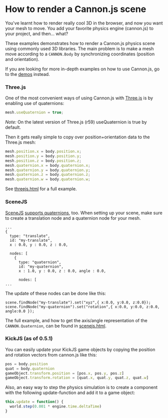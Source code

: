 # How to render a Cannon.js scene

You've learnt how to render really cool 3D in the browser, and now you want your mesh to move. You add your favorite physics engine (cannon.js) to your project, and then... what?

These examples demonstrates how to render a Cannon.js physics scene using commonly used 3D libraries. The main problem is to make a mesh move according to a ```CANNON.Body``` by synchronizing coordinates (position and orientation).

If you are looking for more in-depth examples on how to use Cannon.js, go to the [demos](https://github.com/schteppe/cannon.js/tree/master/demos) instead.

### Three.js

One of the most convenient ways of using Cannon.js with [Three.js](https://github.com/mrdoob/three.js/) is by enabling use of quaternions:

```javascript
mesh.useQuaternion = true;
```

*Note:* On the latest version of Three.js (r59) useQuaternion is true by default.

Then it gets really simple to copy over position+orientation data to the Three.js mesh:
```javascript
mesh.position.x = body.position.x;
mesh.position.y = body.position.y;
mesh.position.z = body.position.z;
mesh.quaternion.x = body.quaternion.x;
mesh.quaternion.y = body.quaternion.y;
mesh.quaternion.z = body.quaternion.z;
mesh.quaternion.w = body.quaternion.w;
```

See [threejs.html](https://github.com/schteppe/cannon.js/blob/master/examples/threejs.html) for a full example.

### SceneJS

[SceneJS](http://scenejs.org/) [supports quaternions](http://scenejs.wikispaces.com/quaternion), too. When setting up your scene, make sure to create a translation node and a quaternion node for your mesh.

```
...
{
  type: "translate",
  id: "my-translate",
  x : 0.0, y : 0.0, z : 0.0,

  nodes: [
    {
      type: "quaternion",
      id: "my-quaternion",
      x : 1.0, y : 0.0, z : 0.0, angle : 0.0,

      nodes: [
...
```
The update of these nodes can be done like this:
```
scene.findNode("my-translate").set("xyz",{ x:0.0, y:0.0, z:0.0});
scene.findNode("my-quaternion").set("rotation",{ x:0.0, y:0.0, z:0.0, angle:0.0 });
```
The full example, and how to get the axis/angle representation of the ```CANNON.Quaternion```, can be found in [scenejs.html](https://github.com/schteppe/cannon.js/blob/master/examples/scenejs.html).

### KickJS (as of 0.5.1)

You can easily update your KickJS game objects by copying the position and rotation vectors from cannon.js like this:

```javascript
pos = body.position
quat = body.quaternion
gameObject.transform.position = [pos.x, pos.y, pos.z]
gameObject.transform.rotation = [quat.x, quat.y, quat.z, quat.w]
```

Also, an easy way to step the physics simulation is to create a component with the following update-function and add it to a game object:

```javascript
this.update = function() {
  world.step(0.001 * engine.time.deltaTime)
}
```
